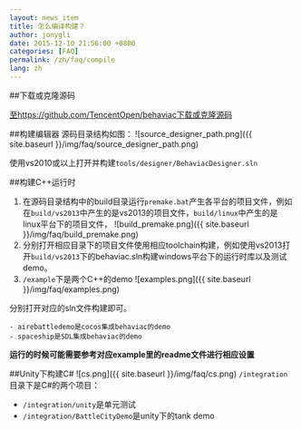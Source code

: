```yaml
---
layout: news_item
title: 怎么编译构建？
author: jonygli
date: 2015-12-10 21:56:00 +0800
categories: [FAQ]
permalink: /zh/faq/compile
lang: zh
---
```


##下载或克隆源码

[至https://github.com/TencentOpen/behaviac下载或克隆源码](https://github.com/TencentOpen/behaviac)

##构建编辑器
源码目录结构如图：
![source_designer_path.png]({{ site.baseurl }}/img/faq/source_designer_path.png)

使用vs2010或以上打开并构建`tools/designer/BehaviacDesigner.sln`

##构建C++运行时
1. 在源码目录结构中的build目录运行`premake.bat`产生各平台的项目文件，例如在`build/vs2013`中产生的是vs2013的项目文件，`build/linux`中产生的是linux平台下的项目文件，
![build_premake.png]({{ site.baseurl }}/img/faq/build_premake.png)
1. 分别打开相应目录下的项目文件使用相应toolchain构建，例如使用vs2013打开`build/vs2013`下的behaviac.sln构建windows平台下的运行时库以及测试demo。
1. `/example`下是两个C++的demo
![examples.png]({{ site.baseurl }}/img/faq/examples.png)

分别打开对应的sln文件构建即可。

	- airebattledemo是cocos集成behaviac的demo
	- spaceship是SDL集成behaviac的demo

**运行的时候可能需要参考对应example里的readme文件进行相应设置**

##Unity下构建C# 
![cs.png]({{ site.baseurl }}/img/faq/cs.png)
`/integration`目录下是C#的两个项目：

 - `/integration/unity`是单元测试
 - `/integration/BattleCityDemo`是unity下的tank demo